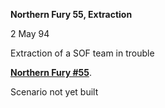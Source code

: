**Northern Fury 55, Extraction**

2 May 94

Extraction of a SOF team in trouble

**<u>Northern Fury \#55</u>**.

Scenario not yet built
